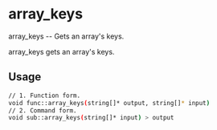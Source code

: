 # array_keys
array_keys -- Gets an array's keys.

array_keys gets an array's keys.

## Usage
```sh
// 1. Function form.
void func::array_keys(string[]* output, string[]* input)
// 2. Command form.
void sub::array_keys(string[]* input) > output
```
